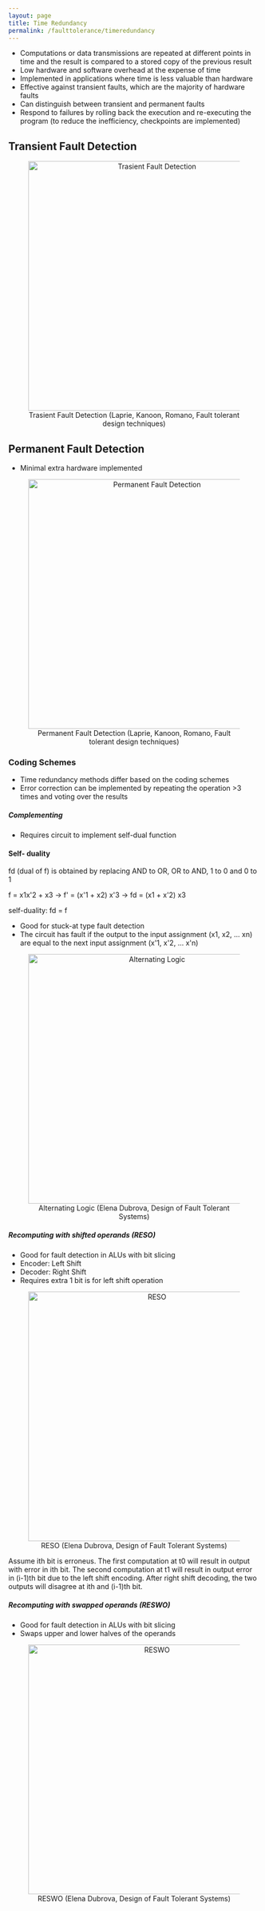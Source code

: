 ```yaml
---
layout: page
title: Time Redundancy
permalink: /faulttolerance/timeredundancy
---
```


- Computations or data transmissions are repeated at different points in time and the result is compared to a stored copy of the previous result
- Low hardware and software overhead at the expense of time
- Implemented in applications where time is less valuable than hardware
- Effective against transient faults, which are the majority of hardware faults
- Can distinguish between transient and permanent faults
- Respond to failures by rolling back the execution and re-executing the program (to reduce the inefficiency, checkpoints are implemented)



## Transient Fault Detection

<center>	 
<figure>
  <img src="{{ site.baseurl }}/images/transientfaultdetection.png" alt="Trasient Fault Detection" style="width: 500px;"/>
  <figcaption>Trasient Fault Detection (Laprie, Kanoon, Romano, Fault tolerant design techniques)</figcaption>
</figure>
</center>



## Permanent Fault Detection
- Minimal extra hardware implemented

<center>	 
<figure>
  <img src="{{ site.baseurl }}/images/permanentfaultdetection.png" alt="Permanent Fault Detection" style="width: 500px;"/>
  <figcaption>Permanent Fault Detection (Laprie, Kanoon, Romano, Fault tolerant design techniques)</figcaption>
</figure>
</center>


### Coding Schemes
- Time redundancy methods differ based on the coding schemes
- Error correction can be implemented by repeating the operation >3 times and voting over the results

##### Complementing
- Requires circuit to implement self-dual function

#### Self- duality
fd (dual of f) is obtained by replacing AND to OR, OR to AND, 1 to 0 and 0 to 1

f = x1x'2 + x3  →  f' = (x'1 + x2) x'3  →  fd = (x1 + x'2) x3

self-duality: fd = f

- Good for stuck-at type fault detection
- The circuit has fault if the output to the input assignment (x1, x2, ... xn) are equal to the next input assignment (x'1, x'2, ... x'n)

<center>	 
<figure>
  <img src="{{ site.baseurl }}/images/alternatinglogic.png" alt="Alternating Logic" style="width: 500px;"/>
  <figcaption>Alternating Logic (Elena Dubrova, Design of Fault Tolerant Systems)</figcaption>
</figure>
</center>


##### Recomputing with shifted operands (RESO)
- Good for fault detection in ALUs with bit slicing
- Encoder: Left Shift
- Decoder: Right Shift
- Requires extra 1 bit is for left shift operation

<center>	 
<figure>
  <img src="{{ site.baseurl }}/images/reso.png" alt="RESO" style="width: 500px;"/>
  <figcaption>RESO (Elena Dubrova, Design of Fault Tolerant Systems)</figcaption>
</figure>
</center>

Assume ith bit is erroneus. The first computation at t0 will result in output with error in ith bit. The second computation at t1 will result in output error in (i-1)th bit due to the left shift encoding. After right shift decoding, the two outputs will disagree at ith and (i-1)th bit.


##### Recomputing with swapped operands (RESWO)
- Good for fault detection in ALUs with bit slicing
- Swaps upper and lower halves of the operands

<center>	 
<figure>
  <img src="{{ site.baseurl }}/images/reswo.png" alt="RESWO" style="width: 500px;"/>
  <figcaption>RESWO (Elena Dubrova, Design of Fault Tolerant Systems)</figcaption>
</figure>
</center>
